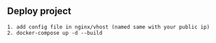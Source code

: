 ## Deploy project

    1. add config file in nginx/vhost (named same with your public ip)
    2. docker-compose up -d --build
    